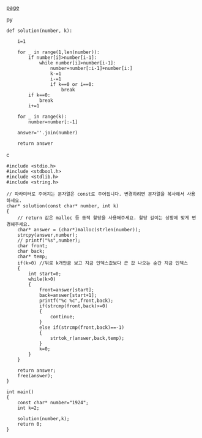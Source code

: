[page](https://programmers.co.kr/learn/courses/30/lessons/42883?language=python3)

py

    def solution(number, k):

        i=1

        for _ in range(1,len(number)):
            if number[i]>number[i-1]:
                while number[i]>number[i-1]:
                    number=number[:i-1]+number[i:]
                    k-=1
                    i-=1
                    if k==0 or i==0:
                        break
            if k==0:
                break
            i+=1

        for _ in range(k):
            number=number[:-1]

        answer=''.join(number)

        return answer
        
c

    #include <stdio.h>
    #include <stdbool.h>
    #include <stdlib.h>
    #include <string.h>

    // 파라미터로 주어지는 문자열은 const로 주어집니다. 변경하려면 문자열을 복사해서 사용하세요.
    char* solution(const char* number, int k)
    {
        // return 값은 malloc 등 동적 할당을 사용해주세요. 할당 길이는 상황에 맞게 변경해주세요.
        char* answer = (char*)malloc(strlen(number));
        strcpy(answer,number);
        // printf("%s",number);
        char front;
        char back;
        char* temp;
        if(k>0) //뒤로 k개만큼 보고 지금 인덱스값보다 큰 값 나오는 순간 지금 인덱스 
        {
            int start=0;
            while(k>0)
            {
                front=answer[start];
                back=answer[start+1];
                printf("%c %c",front,back);
                if(strcmp(front,back)>=0)
                {
                    continue;
                }
                else if(strcmp(front,back)==-1)
                {
                    strtok_r(answer,back,temp);
                }
                k=0;
            }   
        }

        return answer;
        free(answer);
    }

    int main()
    {
        const char* number="1924";
        int k=2;

        solution(number,k);
        return 0;
    }
